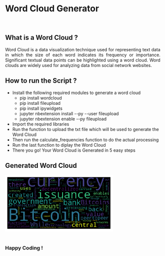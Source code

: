 # Word Cloud Generator

<br>

## What is a Word Cloud ?
<p align="justify">Word Cloud is a data visualization technique used for representing text data in which the size of each word indicates its frequency or importance. Significant textual data points can be highlighted using a word cloud. Word clouds are widely used for analyzing data from social network websites.

## How to run the Script ?

* Install the following required modules to generate a word cloud
  * pip install wordcloud
  * pip install fileupload
  * pip install ipywidgets
  * jupyter nbextension install --py --user fileupload
  * jupyter nbextension enable --py fileupload
* Import the required libraries
* Run the function to upload the txt file which will be used to generate the Word Cloud
* Then run the calculate_frequencies function to do the actual processing
* Run the last function to diplay the Word Cloud
* There you go! Your Word Cloud is Generated in 5 easy steps
  
## Generated Word Cloud
  
  <kbd><img src="/scripts/Word-Cloud-Generator/images/Word Cloud.png"></kbd><br><br>
  
  

### Happy Coding !


